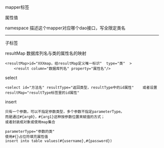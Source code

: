 mapper标签

属性值 

namespace 描述这个mapper对应哪个dao接口，写全限定类名
<hr>

子标签

resultMap 数据库列名与类的属性名的映射
```
<resultMap>id="XXXmap，给resultMap定义唯一标识"  type="类"  >
    <result column="数据库列名" property="属性名"/>
```

select
```
<select id="方法名" resultType="返回类型，resultType中的id属性"    或者设置resultMap="resultType标签里的id属性"
```

insert
```
只有一个参数，可以不指定参数类型，多个参数不指定parameterType。
而是通过#{arg0}，#{arg1}这种按参数位置来赋值的方式；
或者封装成对象或使用map集合

parameterType="参数的类"
使用#{}占位符填充属性值
insert into table values(#{username},#{password})
```